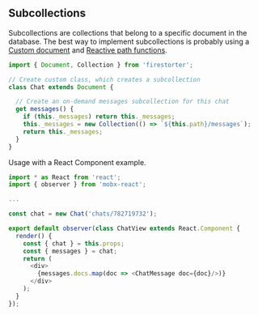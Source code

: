 ## Subcollections

Subcollections are collections that belong to a specific document in the database. The best way to implement subcollections is probably using a [Custom document](./guides/CustomDocuments.md) and [Reactive path functions](./guides/SourcesPathsAndReferences.md#reactive-path-functions).


```js
import { Document, Collection } from 'firestorter';

// Create custom class, which creates a subcollection
class Chat extends Document {

  // Create an on-demand messages subcollection for this chat
  get messages() {
    if (this._messages) return this._messages;
    this._messages = new Collection(() => `${this.path}/messages`);
    return this._messages;
  }
}
```

Usage with a React Component example.

```js
import * as React from 'react';
import { observer } from 'mobx-react';

...

const chat = new Chat('chats/782719732');

export default observer(class ChatView extends React.Component {
  render() {
    const { chat } = this.props;
    const { messages } = chat;
    return (
      <div>
        {messages.docs.map(doc => <ChatMessage doc={doc}/>)}
      </div>
    );
  }
});
```
